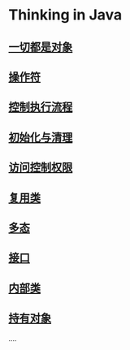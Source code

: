 # Thinking in Java

## [一切都是对象](https://github.com/wangwren/Java/blob/master/Everything%20is%20an%20Object.md)
## [操作符](https://github.com/wangwren/Java/blob/master/Operators.md)
## [控制执行流程](https://github.com/wangwren/Java/blob/master/Controlling%20Execution.md)
## [初始化与清理](https://github.com/wangwren/Java/blob/master/Initialization%20%26%20Cleanup.md)
## [访问控制权限](https://github.com/wangwren/Java/blob/master/Access%20Control.md)
## [复用类](https://github.com/wangwren/Java/blob/master/Reusing%20Classes.md)
## [多态](https://github.com/wangwren/Java/blob/master/Polymorphism.md)
## [接口](https://github.com/wangwren/Java/blob/master/Interfaces.md)
## [内部类](https://github.com/wangwren/Java/blob/master/Inner%20Classes.md)
## [持有对象](https://github.com/wangwren/Thinking-in-Java-notes/blob/master/Holding%20Your%20Objects.md)
....
